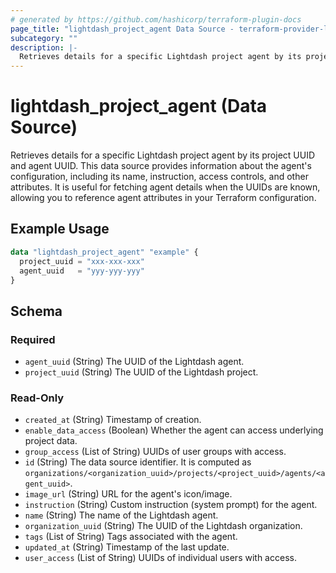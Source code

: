 ```yaml
---
# generated by https://github.com/hashicorp/terraform-plugin-docs
page_title: "lightdash_project_agent Data Source - terraform-provider-lightdash"
subcategory: ""
description: |-
  Retrieves details for a specific Lightdash project agent by its project UUID and agent UUID. This data source provides information about the agent's configuration, including its name, instruction, access controls, and other attributes. It is useful for fetching agent details when the UUIDs are known, allowing you to reference agent attributes in your Terraform configuration.
---
```


# lightdash_project_agent (Data Source)

Retrieves details for a specific Lightdash project agent by its project UUID and agent UUID. This data source provides information about the agent's configuration, including its name, instruction, access controls, and other attributes. It is useful for fetching agent details when the UUIDs are known, allowing you to reference agent attributes in your Terraform configuration.

## Example Usage

```terraform
data "lightdash_project_agent" "example" {
  project_uuid = "xxx-xxx-xxx"
  agent_uuid   = "yyy-yyy-yyy"
}
```

<!-- schema generated by tfplugindocs -->

## Schema

### Required

- `agent_uuid` (String) The UUID of the Lightdash agent.
- `project_uuid` (String) The UUID of the Lightdash project.

### Read-Only

- `created_at` (String) Timestamp of creation.
- `enable_data_access` (Boolean) Whether the agent can access underlying project data.
- `group_access` (List of String) UUIDs of user groups with access.
- `id` (String) The data source identifier. It is computed as `organizations/<organization_uuid>/projects/<project_uuid>/agents/<agent_uuid>`.
- `image_url` (String) URL for the agent's icon/image.
- `instruction` (String) Custom instruction (system prompt) for the agent.
- `name` (String) The name of the Lightdash agent.
- `organization_uuid` (String) The UUID of the Lightdash organization.
- `tags` (List of String) Tags associated with the agent.
- `updated_at` (String) Timestamp of the last update.
- `user_access` (List of String) UUIDs of individual users with access.
